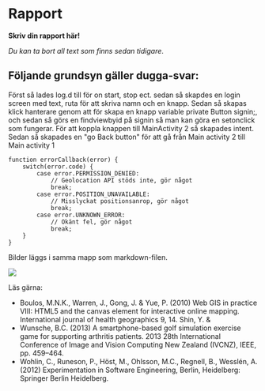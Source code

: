 
# Rapport

**Skriv din rapport här!**

_Du kan ta bort all text som finns sedan tidigare_.

## Följande grundsyn gäller dugga-svar:

Först så lades log.d till för on start, stop ect. sedan så skapdes en login screen med text, ruta 
för att skriva namn och en knapp. Sedan så skapas klick hanterare genom att för skapa en knapp 
variable private Button signin;, och sedan så görs en findviewbyid på signin så man kan göra en
setonclick som fungerar. För att koppla knappen till MainActivity 2 så skapades intent.
Sedan så skapades en "go Back button" för att gå från Main activity 2 till Main activity 1

```
function errorCallback(error) {
    switch(error.code) {
        case error.PERMISSION_DENIED:
            // Geolocation API stöds inte, gör något
            break;
        case error.POSITION_UNAVAILABLE:
            // Misslyckat positionsanrop, gör något
            break;
        case error.UNKNOWN_ERROR:
            // Okänt fel, gör något
            break;
    }
}
```

Bilder läggs i samma mapp som markdown-filen.

![](android.png)

Läs gärna:

- Boulos, M.N.K., Warren, J., Gong, J. & Yue, P. (2010) Web GIS in practice VIII: HTML5 and the canvas element for interactive online mapping. International journal of health geographics 9, 14. Shin, Y. &
- Wunsche, B.C. (2013) A smartphone-based golf simulation exercise game for supporting arthritis patients. 2013 28th International Conference of Image and Vision Computing New Zealand (IVCNZ), IEEE, pp. 459–464.
- Wohlin, C., Runeson, P., Höst, M., Ohlsson, M.C., Regnell, B., Wesslén, A. (2012) Experimentation in Software Engineering, Berlin, Heidelberg: Springer Berlin Heidelberg.
